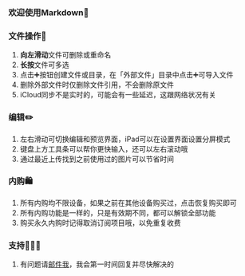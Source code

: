 ### 欢迎使用Markdown👏

### 文件操作📒

1. **向左滑动**文件可删除或重命名
2. **长按**文件可多选
3. 点击➕按钮创建文件或目录，在「外部文件」目录中点击➕可导入文件
4. 删除外部文件时仅删除文件引用，不会删除原文件
5. iCloud同步不是实时的，可能会有一些延迟，这跟网络状况有关

### 编辑✏️

1. 左右滑动可切换编辑和预览界面，iPad可以在设置界面设置分屏模式
2. 键盘上方工具条可以帮你更快输入，还可以左右滚动哦
3. 通过最近上传找到之前使用过的图片可以节省时间

### 内购🛍️

1. 所有内购均不限设备，如果之前在其他设备购买过，点击恢复购买即可
2. 所有内购功能是一样的，只是有效期不同，都可以解锁全部功能
3. 购买永久内购时记得取消订阅项目哦，以免重复收费

### 支持👨🏻‍💻

1. 有问题请[邮件我](mailto:zhubingcheng.dev@gmail.com)，我会第一时间回复并尽快解决的
